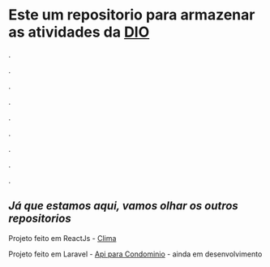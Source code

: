 # Este um repositorio para armazenar as atividades da [DIO](https://www.dio.me/) 
.

.

.

.

.

.

.

.

.


## ***Já que estamos aqui, vamos olhar os outros repositorios***
Projeto feito em ReactJs - [Clima](https://github.com/Jeffsouza19/clima)

Projeto feito em Laravel - [Api para Condominio](https://github.com/Jeffsouza19/CondominioApi) - ainda em desenvolvimento
